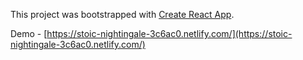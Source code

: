 This project was bootstrapped with [Create React App](https://github.com/facebookincubator/create-react-app).

Demo - [https://stoic-nightingale-3c6ac0.netlify.com/](https://stoic-nightingale-3c6ac0.netlify.com/)